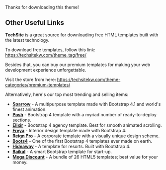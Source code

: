 Thanks for downloading this theme!

## Other Useful Links

**TechSite** is a great source for downloading free HTML templates built with the latest technology.

To download free templates, follow this link: https://techsitekw.com/theme_tag/free/

Besides that, you can buy our premium templates for making your web development experience unforgettable.

Visit the store from here: https://techsitekw.com/theme-categories/premium-templates/

Alternatively, here's our top most trending and selling items:

* [**Sparrow**](https://techsitekw.com/themes/sparrow/) - A multipurpose template made with Bootstrap 4.1 and world's finest animation.
* [**Posh**](https://techsitekw.com/themes/posh-html5-bootstrap-4-template/) - Bootstrap 4 template with a myriad number of ready-to-deploy sections. 
* [**Elixir**](https://techsitekw.com/themes/elixir-elegant-html5-bootstrap-template-consultancy-agency-website/) - Bootstrap 4 agency template. Best for smooth animated scrolling. 
* [**Freya**](https://techsitekw.com/themes/bootstrap-4-premium-interior-design-template-freya/) - Interior design template made with Bootstrap 4. 
* [**Reign Pro**](https://techsitekw.com/themes/reign-pro-premium-corporate-agency-html5-template/) - A corporate template with a visually unique design scheme. 
* [**Boots4**](https://techsitekw.com/themes/first-ever-bootstrap-4-template/) - One of the first Bootstrap 4 templates ever made on earth. 
* [**Hideaway**](https://techsitekw.com/themes/hideaway/) - A template for resorts. Built with Bootstrap 4. 
* [**Baikal**](https://techsitekw.com/themes/bootstrap-4-startup-small-business-website-template/) - A smart Bootstrap template for start-up. 
* [**Mega Discount**](https://techsitekw.com/themes/mega-discount-bundle/) - A bundle of 26 HTML5 templates; best value for your money. 


